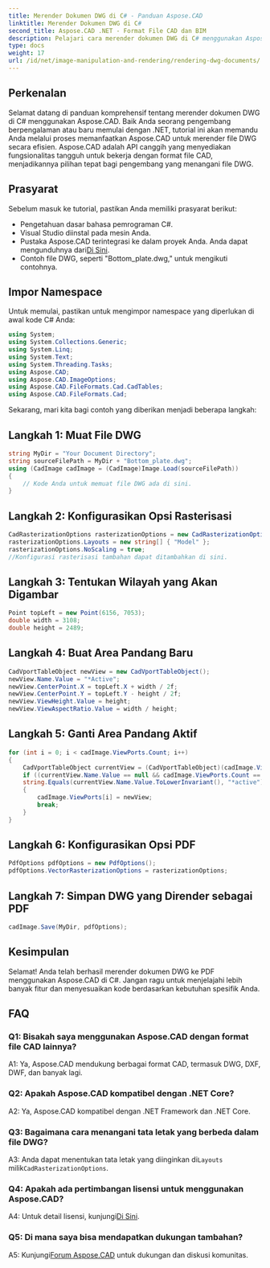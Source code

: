 ```yaml
---
title: Merender Dokumen DWG di C# - Panduan Aspose.CAD
linktitle: Merender Dokumen DWG di C#
second_title: Aspose.CAD .NET - Format File CAD dan BIM
description: Pelajari cara merender dokumen DWG di C# menggunakan Aspose.CAD. Panduan langkah demi langkah ini mencakup impor, konfigurasi, dan penyimpanan dengan contoh kode.
type: docs
weight: 17
url: /id/net/image-manipulation-and-rendering/rendering-dwg-documents/
---
```

## Perkenalan

Selamat datang di panduan komprehensif tentang merender dokumen DWG di C# menggunakan Aspose.CAD. Baik Anda seorang pengembang berpengalaman atau baru memulai dengan .NET, tutorial ini akan memandu Anda melalui proses memanfaatkan Aspose.CAD untuk merender file DWG secara efisien. Aspose.CAD adalah API canggih yang menyediakan fungsionalitas tangguh untuk bekerja dengan format file CAD, menjadikannya pilihan tepat bagi pengembang yang menangani file DWG.

## Prasyarat

Sebelum masuk ke tutorial, pastikan Anda memiliki prasyarat berikut:

- Pengetahuan dasar bahasa pemrograman C#.
- Visual Studio diinstal pada mesin Anda.
-  Pustaka Aspose.CAD terintegrasi ke dalam proyek Anda. Anda dapat mengunduhnya dari[Di Sini](https://releases.aspose.com/cad/net/).
- Contoh file DWG, seperti "Bottom_plate.dwg," untuk mengikuti contohnya.

## Impor Namespace

Untuk memulai, pastikan untuk mengimpor namespace yang diperlukan di awal kode C# Anda:

```csharp
using System;
using System.Collections.Generic;
using System.Linq;
using System.Text;
using System.Threading.Tasks;
using Aspose.CAD;
using Aspose.CAD.ImageOptions;
using Aspose.CAD.FileFormats.Cad.CadTables;
using Aspose.CAD.FileFormats.Cad;
```

Sekarang, mari kita bagi contoh yang diberikan menjadi beberapa langkah:

## Langkah 1: Muat File DWG

```csharp
string MyDir = "Your Document Directory";
string sourceFilePath = MyDir + "Bottom_plate.dwg";
using (CadImage cadImage = (CadImage)Image.Load(sourceFilePath))
{
    // Kode Anda untuk memuat file DWG ada di sini.
}
```

## Langkah 2: Konfigurasikan Opsi Rasterisasi

```csharp
CadRasterizationOptions rasterizationOptions = new CadRasterizationOptions();
rasterizationOptions.Layouts = new string[] { "Model" };
rasterizationOptions.NoScaling = true;
//Konfigurasi rasterisasi tambahan dapat ditambahkan di sini.
```

## Langkah 3: Tentukan Wilayah yang Akan Digambar

```csharp
Point topLeft = new Point(6156, 7053);
double width = 3108;
double height = 2489;
```

## Langkah 4: Buat Area Pandang Baru

```csharp
CadVportTableObject newView = new CadVportTableObject();
newView.Name.Value = "*Active";
newView.CenterPoint.X = topLeft.X + width / 2f;
newView.CenterPoint.Y = topLeft.Y - height / 2f;
newView.ViewHeight.Value = height;
newView.ViewAspectRatio.Value = width / height;
```

## Langkah 5: Ganti Area Pandang Aktif

```csharp
for (int i = 0; i < cadImage.ViewPorts.Count; i++)
{
    CadVportTableObject currentView = (CadVportTableObject)(cadImage.ViewPorts[i]);
    if ((currentView.Name.Value == null && cadImage.ViewPorts.Count == 1) ||
    string.Equals(currentView.Name.Value.ToLowerInvariant(), "*active"))
    {
        cadImage.ViewPorts[i] = newView;
        break;
    }
}
```

## Langkah 6: Konfigurasikan Opsi PDF

```csharp
PdfOptions pdfOptions = new PdfOptions();
pdfOptions.VectorRasterizationOptions = rasterizationOptions;
```

## Langkah 7: Simpan DWG yang Dirender sebagai PDF

```csharp
cadImage.Save(MyDir, pdfOptions);
```

## Kesimpulan

Selamat! Anda telah berhasil merender dokumen DWG ke PDF menggunakan Aspose.CAD di C#. Jangan ragu untuk menjelajahi lebih banyak fitur dan menyesuaikan kode berdasarkan kebutuhan spesifik Anda.

## FAQ

### Q1: Bisakah saya menggunakan Aspose.CAD dengan format file CAD lainnya?

A1: Ya, Aspose.CAD mendukung berbagai format CAD, termasuk DWG, DXF, DWF, dan banyak lagi.

### Q2: Apakah Aspose.CAD kompatibel dengan .NET Core?

A2: Ya, Aspose.CAD kompatibel dengan .NET Framework dan .NET Core.

### Q3: Bagaimana cara menangani tata letak yang berbeda dalam file DWG?

 A3: Anda dapat menentukan tata letak yang diinginkan di`Layouts` milik`CadRasterizationOptions`.

### Q4: Apakah ada pertimbangan lisensi untuk menggunakan Aspose.CAD?

 A4: Untuk detail lisensi, kunjungi[Di Sini](https://purchase.aspose.com/buy).

### Q5: Di mana saya bisa mendapatkan dukungan tambahan?

A5: Kunjungi[Forum Aspose.CAD](https://forum.aspose.com/c/cad/19) untuk dukungan dan diskusi komunitas.